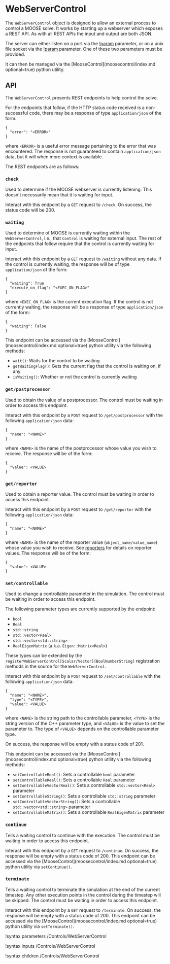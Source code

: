 # WebServerControl

The `WebServerControl` object is designed to allow an external process to control a MOOSE solve. It works by starting up a webserver which exposes a REST API. As with all REST APIs the input and output are both JSON.

The server can either listen on a port via the [!param](/Controls/WebServerControl/port) parameter, or on a unix file socket via the [!param](/Controls/WebServerControl/file_socket) parameter. One of these two parameters must be provided.

It can then be managed via the [MooseControl](moosecontrol/index.md optional=true) python utility.

## API

The `WebServerControl` presents REST endpoints to help control the solve.

For the endpoints that follow, if the HTTP status code received is a non-successful code, there may be a response of type `application/json` of the form:

```language=json
{
  "error": "<ERROR>"
}
```

where `<ERROR>` is a useful error message pertaining to the error that was encountered. The response is not guaranteed to contain `application/json` data, but it will when more context is available.

The REST endpoints are as follows:

### `check`

Used to determine if the MOOSE webserver is currently listening. This doesn't necessarily mean that it is waiting for input.

Interact with this endpoint by a `GET` request to `/check`. On success, the status code will be 200.

### `waiting`

Used to determine of MOOSE is currently waiting within the `WebServerControl`, i.e., that `Control` is waiting for external input. The rest of the endpoints that follow require that the control is currently waiting for input.

Interact with this endpoint by a `GET` request to `/waiting` without any data. If the control is currently waiting, the response will be of type `application/json` of the form:

```language=json
{
  "waiting": True
  "execute_on_flag": "<EXEC_ON_FLAG>"
}
```

where `<EXEC_ON_FLAG>` is the current execution flag. If the control is not currently waiting, the response will be a response of type `application/json` of the form:

```language=json
{
  "waiting": False
}
```

This endpoint can be accessed via the [MooseControl](moosecontrol/index.md optional=true) python utility via the following methods:

- `wait()`: Waits for the control to be waiting
- `getWaitingFlag()`: Gets the current flag that the control is waiting on, if any
- `isWaiting()`: Whether or not the control is currently waiting

### `get/postprocessor`

Used to obtain the value of a postprocessor. The control must be waiting in order to access this endpoint.

Interact with this endpoint by a `POST` request to `/get/postprocessor` with the following `application/json` data:

```language=json
{
  "name": "<NAME>"
}
```

where `<NAME>` is the name of the postprocessor whose value you wish to receive. The response will be of the form:

```language=json
{
  "value": <VALUE>
}
```

### `get/reporter`

Used to obtain a reporter value. The control must be waiting in order to access this endpoint.

Interact with this endpoint by a `POST` request to `/get/reporter` with the following `application/json` data:

```language=json
{
  "name": "<NAME>"
}
```

where `<NAME>` is the name of the reporter value (`object_name/value_name`) whose value you wish to receive. See [reporters](Reporters/index.md) for details on reporter values. The response will be of the form:

```language=json
{
  "value": <VALUE>
}
```

### `set/controllable`

Used to change a controllable parameter in the simulation. The control must be waiting in order to access this endpoint.

The following parameter types are currently supported by the endpoint:

- `bool`
- `Real`
- `std::string`
- `std::vector<Real>`
- `std::vector<std::string>`
- `RealEigenMatrix` (a.k.a. `Eigen::Matrix<Real>`)

These types can be extended by the `registerWebServerControl[Scalar/Vector][BoolNumberString]` registration methods in the source for the `WebServerControl`.

Interact with this endpoint by a `POST` request to `/set/controllable` with the following `application/json` data:

```language=json
{
  "name": "<NAME>",
  "type": "<TYPE>",
  "value": <VALUE>
}
```

where `<NAME>` is the string path to the controllable parameter, `<TYPE>` is the string version of the C++ parameter type, and `<VALUE>` is the value to set the parameter to. The type of `<VALUE>` depends on the controllable parameter type.

On success, the response will be empty with a status code of 201.

This endpoint can be accessed via the [MooseControl](moosecontrol/index.md optional=true) python utility via the following methods:

- `setControllableBool()`: Sets a controllable `bool` parameter
- `setControllableReal()`: Sets a controllable `Real` parameter
- `setControllableVectorReal()`: Sets a controllable `std::vector<Real>` parameter
- `setControllableString()`: Sets a controllable `std::string` parameter
- `setControllableVectorString()`: Sets a controllable `std::vector<std::string>` parameter
- `setControllableMatrix()`: Sets a controllable `RealEigenMatrix` parameter

### `continue`

Tells a waiting control to continue with the execution. The control must be waiting in order to access this endpoint.

Interact with this endpoint by a `GET` request to `/continue`. On success, the response will be empty with a status code of 200. This endpoint can be accessed via the [MooseControl](moosecontrol/index.md optional=true) python utility via `setContinue()`.

### `terminate`

Tells a waiting control to terminate the simulation at the end of the current timestep. Any other execution points in the control during the timestep will be skipped. The control must be waiting in order to access this endpoint.

Interact with this endpoint by a `GET` request to `/terminate`. On success, the response will be empty with a status code of 200. This endpoint can be accessed via the [MooseControl](moosecontrol/index.md optional=true) python utility via `setTerminate()`.

!syntax parameters /Controls/WebServerControl

!syntax inputs /Controls/WebServerControl

!syntax children /Controls/WebServerControl
